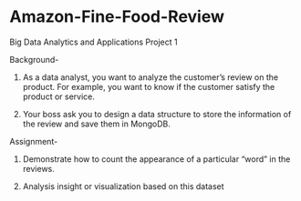 # Amazon-Fine-Food-Review
Big Data Analytics and Applications Project 1

Background-

1. As a data analyst, you want to analyze the customer’s review on the product. For example, you want to know if the customer satisfy the product or service.

2. Your boss ask you to design a data structure to store the information of the review and save them in MongoDB.

Assignment-

1. Demonstrate how to count the appearance of a particular “word” in the reviews.

2. Analysis insight or visualization based on this dataset
